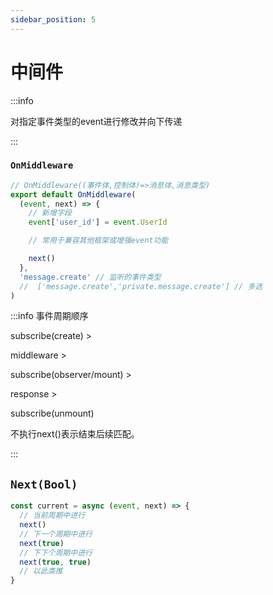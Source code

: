 ```yaml
---
sidebar_position: 5
---
```


# 中间件

:::info

对指定事件类型的event进行修改并向下传递

:::

### `OnMiddleware`

```ts title="src/middleware/**/*/mw.ts"
// OnMiddleware((事件体,控制体)=>消息体,消息类型)
export default OnMiddleware(
  (event, next) => {
    // 新增字段
    event['user_id'] = event.UserId

    // 常用于兼容其他框架或增强event功能

    next()
  },
  'message.create' // 监听的事件类型
  //  ['message.create','private.message.create'] // 多选
)
```

:::info 事件周期顺序

subscribe(create) >

middleware >

subscribe(observer/mount) >

response >

subscribe(unmount)

不执行next()表示结束后续匹配。

:::

## `Next(Bool)`

```ts
const current = async (event, next) => {
  // 当前周期中进行
  next()
  // 下一个周期中进行
  next(true)
  // 下下个周期中进行
  next(true, true)
  // 以此类推
}
```
